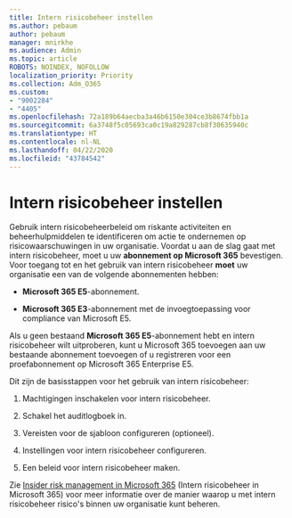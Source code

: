 ```yaml
---
title: Intern risicobeheer instellen
ms.author: pebaum
author: pebaum
manager: mnirkhe
ms.audience: Admin
ms.topic: article
ROBOTS: NOINDEX, NOFOLLOW
localization_priority: Priority
ms.collection: Adm_O365
ms.custom:
- "9002284"
- "4405"
ms.openlocfilehash: 72a189b64aecba3a46b6150e304ce3b8674fbb1a
ms.sourcegitcommit: 6a3748f5c05693ca0c19a829287cb8f30635940c
ms.translationtype: HT
ms.contentlocale: nl-NL
ms.lasthandoff: 04/22/2020
ms.locfileid: "43784542"
---
```

# <a name="set-up-insider-risk-management"></a>Intern risicobeheer instellen

Gebruik intern risicobeheerbeleid om riskante activiteiten en beheerhulpmiddelen te identificeren om actie te ondernemen op risicowaarschuwingen in uw organisatie. Voordat u aan de slag gaat met intern risicobeheer, moet u uw **abonnement op Microsoft 365** bevestigen. Voor toegang tot en het gebruik van intern risicobeheer **moet** uw organisatie een van de volgende abonnementen hebben:

- **Microsoft 365 E5**-abonnement.

- **Microsoft 365 E3**-abonnement met de invoegtoepassing voor compliance van Microsoft E5.

Als u geen bestaand **Microsoft 365 E5**-abonnement hebt en intern risicobeheer wilt uitproberen, kunt u Microsoft 365 toevoegen aan uw bestaande abonnement toevoegen of u registreren voor een proefabonnement op Microsoft 365 Enterprise E5.

Dit zijn de basisstappen voor het gebruik van intern risicobeheer:

1. Machtigingen inschakelen voor intern risicobeheer.

2. Schakel het auditlogboek in.

3. Vereisten voor de sjabloon configureren (optioneel).

4. Instellingen voor intern risicobeheer configureren.

5. Een beleid voor intern risicobeheer maken.

Zie [Insider risk management in Microsoft 365](https://go.microsoft.com/fwlink/?linkid=2123907) (Intern risicobeheer in Microsoft 365) voor meer informatie over de manier waarop u met intern risicobeheer risico's binnen uw organisatie kunt beheren.
